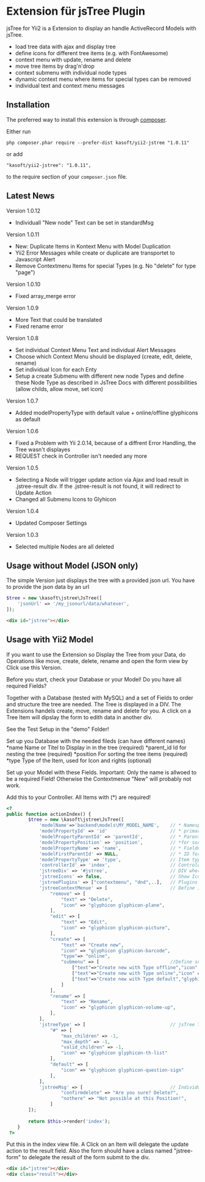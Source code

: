Extension für jsTree Plugin
===========================
jsTree for Yii2 is a Extension to display an handle ActiveRecord Models with jsTree.

- load tree data with ajax and display tree
- define icons for different tree items (e.g. with FontAwesome)
- context menu with update, rename and delete
- move tree items by drag'n'drop 
- context submenu with individual node types
- dynamic context menu where items for special types can be removed
- individual text and context menu messages


Installation
------------

The preferred way to install this extension is through [composer](http://getcomposer.org/download/).

Either run

```
php composer.phar require --prefer-dist kasoft/yii2-jstree "1.0.11"
```

or add

```
"kasoft/yii2-jstree": "1.0.11",
```

to the require section of your `composer.json` file.

Latest News
-----

Version 1.0.12
- Individuall "New node" Text can be set in standardMsg


Version 1.0.11
- New: Duplicate Items in Kontext Menu with Model Duplication
- Yii2 Error Messages while create or duplicate are transportet to Javascript Alert
- Remove Contextmenu Items for special Types (e.g. No "delete" for type "page") 


Version 1.0.10
- Fixed array_merge error


Version 1.0.9
- More Text that could be translated
- Fixed rename error 

Version 1.0.8
- Set individual Context Menu Text and individual Alert Messages
- Choose which Context Menu should be displayed (create, edit, delete, rename)
- Set individual Icon for each Enty
- Setup a create Submenu with different new node Types and define these Node Type 
as described in JsTree Docs with different possibilities (allow childs, allow move, set icon)


Version 1.0.7
- Added modelPropertyType with default value + online/offline glyphicons as default

Version 1.0.6
- Fixed a Problem with Yii 2.0.14, because of a diffrent Error Handling, the Tree wasn't displayes
- REQUEST check in Controller isn't needed any more

Version 1.0.5
- Selecting a Node will trigger update action via Ajax and load result in .jstree-result div.
If the .jstree-result is not found, it will redirect to Update Action
- Changed all Submenu Icons to Glyhicon

Version 1.0.4
- Updated Composer Settings

Version 1.0.3
- Selected multiple Nodes are all deleted


Usage without Model (JSON only)
-----
The simple Version just displays the tree with a provided json url. You have 
to provide the json data by an url  

```php
$tree = new \kasoft\jstree\JsTree([
    'jsonUrl' => '/my_jsonurl/data/whatever',
]);
```

```html
<div id="jstree"></div>
```


Usage with Yii2 Model 
-----
If you want to use the Extension so Display the Tree from your Data, do Operations
like move, create, delete, rename and open the form view by Click use this Version.

Before you start, check your Database or your Model! Do you have all required Fields?

Together with a Database (tested with MySQL) and a set of Fields to order and
structure the tree are needed. The Tree is displayed in a DIV. The Extensions handels 
create, move, rename and delete for you. A click on a Tree Item will dipslay the form to
edith data in another div. 

See the Test Setup in the "demo" Folder! 

Set up you Database with the needed fileds (can have different names)
*name            Name or Titel to Display in in the tree (required)
*parent_id       Id for nesting the tree (required)
*position        For sorting the tree items (required)
*type            Type of the Item, used for Icon and rights (optional)

Set up your Model with these Fields. Important: Only the name is allwoed to be
a required Field! Otherwise the Contextmenue "New" will probably not work.


Add this to your Controller. All Items with (*) are required!

```php
<?
public function actionIndex() {
        $tree = new \kasoft\jstree\JsTree([
            'modelName'=>'backend\models\MY_MODEL_NAME',    // * Namespace of the Model
            'modelPropertyId' => 'id'                       // * primary Key
            'modelPropertyParentId' => 'parentId',          // * Parent ID for tree items
            'modelPropertyPosition' => 'position',          // *for sorting items
            'modelPropertyName' => 'name',                  // * Fieldname to show
            'modelFirstParentId' => NULL,                   // * ID for the Tree to start
            'modelPropertyType' => 'type',                  // Item type (for Icon and jsTree rights)
            'controllerId' => 'index',                      // Controler Actions which should handle everything
            'jstreeDiv' => '#jstree',                       // DIV where the Tree will be displayed
            'jstreeIcons' => false,                         // Show Icons or not
            'jstreePlugins' => ["contextmenu", "dnd",..],   // Plugins to be load
            'jstreeContextMenue' => [                       // Define individual menu
                "remove" => [
                    "text" => "Delete",
                    "icon" => "glyphicon glyphicon-plane",
                ],
                "edit" => [
                    "text" => "Edit",
                    "icon" => "glyphicon glyphicon-picture",
                ],
                "create" => [
                    "text" => "Create new",
                    "icon" => "glyphicon glyphicon-barcode",
                    "type"=> "online",
                    "submenu" => [                          //Define submenu for creating node types
                        ["text"=>"Create new with Type offline","icon" => "glyphicon glyphicon-barcode","type"=>"offline"],
                        ["text"=>"Create new with Type online","icon" => "glyphicon glyphicon-plane", "type"=>"online"],
                        ["text"=>"Create new with Type default","glyphicon glyphicon-volume-up","type"=>""],
                    ]
                ],
                "rename" => [
                    "text" => "Rename",
                    "icon" => "glyphicon glyphicon-volume-up",
                ],
            ],
            'jstreeType' => [                               // jsTree Type Options
                "#" => [
                    "max_children" => -1,
                    "max_depth" => -1,
                    "valid_children" => -1, 
                    "icon" => "glyphicon glyphicon-th-list"
                ],
                "default" => [
                    "icon" => "glyphicon glyphicon-question-sign"
                ],
            ],
            'jstreeMsg' => [                                // Individual Alert Messages
                    "confirmdelete" => "Are you sure? Delete?",
                    "nothere" => "Not possible at this Position!",
                ]
        ]);
        
        return $this->render('index');
    }
 ?>
```

Put this in the index view file. A Click on an Item will delegate the update
action to the result field. Also the form should have a class named "jstree-form"
to delegate the result of the form submit to the div.

```html
<div id="jstree"></div>
<div class="result"></div>
```


